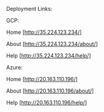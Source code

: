 Deployment Links: 

GCP:

Home [http://35.224.123.234/]

About [http://35.224.123.234/about/]

Help [http://35.224.123.234/help/]

Azure: 

Home [http://20.163.110.196/]

About [http://20.163.110.196/about/]

Help [http://20.163.110.196/help/]
